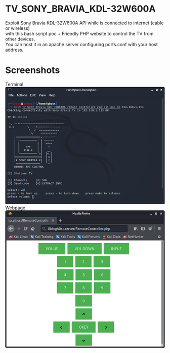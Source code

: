 # TV_SONY_BRAVIA_KDL-32W600A
Exploit Sony Bravia KDL-32W600A API while is connected to internet (cable or wireless)  
with this bash script poc + Friendly PHP website to control the TV from other devices.  
You can host it in an apache server configuring ports.conf with your host address.  

# Screenshots
Terminal  
![alt text](https://github.com/0bfxgh0st-secondary/TV_SONY_BRAVIA_KDL-32W600A/blob/main/screenshots/screenshot01.png)  
Webpage  
![alt text](https://github.com/0bfxgh0st-secondary/TV_SONY_BRAVIA_KDL-32W600A/blob/main/screenshots/screenshot2.png)
